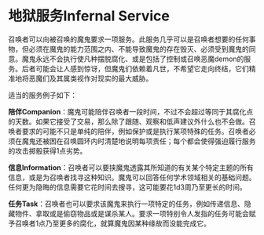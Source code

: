 # 地狱服务Infernal Service

召唤者可以向被召唤的魔鬼要求一项服务。此服务几乎可以是召唤者想要的任何事物，但必须在魔鬼的能力范围之内、不能导致魔鬼的存在毁灭、必须受到魔鬼的同意。魔鬼永远不会执行使凡种摆脱腐化、或是包括了控制或召唤恶魔demon的服务。后者可能会让人感到惊讶，但魔鬼们依赖着凡世，不希望它走向终结，它们精准地将恶魔们及其属类视作对现实的最大威胁。

适当的服务例子如下：

**陪伴Companion**：魔鬼可能陪伴召唤者一段时间，不过不会超过等同于其腐化点的天数。如果它接受了交易，那么除了跟随、观察和低声建议外什么也不会做。召唤者要求的可能不只是单纯的陪伴，例如保护或是执行某项特殊的任务。召唤者必须在魔鬼还被困在召唤圆环内时清楚地说明每项责任；每个都会使得强迫履行服务的攻击掷骰获得1点劣势。

**信息Information**：召唤者可以要挟魔鬼透露其所知道的有关某个特定主题的所有信息，或是为召唤者找寻这种知识。魔鬼可以回答任何学术领域相关的基础问题。任何更为隐晦的信息需要它花时间去搜寻，这可能要花1d3周乃至更长的时间。

**任务Task**：召唤者也可以要求该魔鬼来执行一项特定的任务，例如传递信息、隐藏物件、拿取或是偷窃物品或是谋杀某人。要求一项特别令人发指的任务可能会赋予召唤者1点乃至更多的腐化，就算魔鬼因某种缘故而没能完成它。
